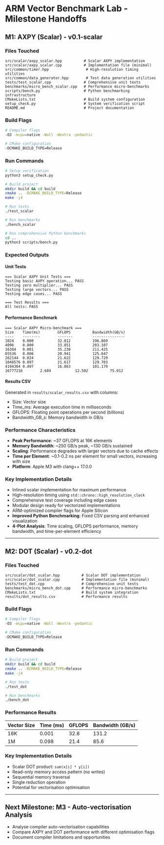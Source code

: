 # ARM Vector Benchmark Lab - Milestone Handoffs

## M1: AXPY (Scalar) - v0.1-scalar

### Files Touched
```
src/scalar/axpy_scalar.hpp          # Scalar AXPY implementation
src/scalar/axpy_scalar.cpp          # Implementation file (minimal)
src/common/timer.hpp                 # High-resolution timing utilities
src/common/data_generator.hpp        # Test data generation utilities
tests/test_scalar.cpp               # Comprehensive unit tests
benchmarks/micro_bench_scalar.cpp   # Performance micro-benchmarks
scripts/bench.py                    # Python benchmarking infrastructure
CMakeLists.txt                      # Build system configuration
setup_check.py                      # System verification script
README.md                           # Project documentation
```

### Build Flags
```bash
# Compiler flags
-O3 -mcpu=native -Wall -Wextra -pedantic

# CMake configuration
-DCMAKE_BUILD_TYPE=Release
```

### Run Commands
```bash
# Setup verification
python3 setup_check.py

# Build project
mkdir build && cd build
cmake .. -DCMAKE_BUILD_TYPE=Release
make -j4

# Run tests
./test_scalar

# Run benchmarks
./bench_scalar

# Run comprehensive Python benchmarks
cd ..
python3 scripts/bench.py
```

### Expected Outputs

#### Unit Tests
```
=== Scalar AXPY Unit Tests ===
Testing basic AXPY operation... PASS
Testing zero multiplier... PASS
Testing large vectors... PASS
Testing edge cases... PASS

=== Test Results ===
All tests: PASS
```

#### Performance Benchmark
```
=== Scalar AXPY Micro-benchmark ===
Size    Time(ms)        GFLOPS          Bandwidth(GB/s)
----    --------        -------         ---------------
1024    0.000           32.812          196.869
4096    0.000           33.851          203.107
16384   0.001           35.238          211.425
65536   0.006           20.941          125.647
262144  0.024           21.622          129.729
1048576 0.097           21.617          129.703
4194304 0.497           16.863          101.179
16777216        2.684           12.502          75.012
```

#### Results CSV
Generated in `results/scalar_results.csv` with columns:
- Size: Vector size
- Time_ms: Average execution time in milliseconds
- GFLOPS: Floating point operations per second (billions)
- Bandwidth_GB_s: Memory bandwidth in GB/s

### Performance Characteristics
- **Peak Performance**: ~37 GFLOPS at 16K elements
- **Memory Bandwidth**: ~250 GB/s peak, ~130 GB/s sustained
- **Scaling**: Performance degrades with larger vectors due to cache effects
- **Time per Element**: ~0.1-0.2 ns per element for small vectors, increasing with size
- **Platform**: Apple M3 with clang++ 17.0.0

### Key Implementation Details
- Inlined scalar implementation for maximum performance
- High-resolution timing using `std::chrono::high_resolution_clock`
- Comprehensive test coverage including edge cases
- Modular design ready for vectorized implementations
- ARM-optimized compiler flags for Apple Silicon
- **Improved Python Benchmarking**: Fixed CSV parsing and enhanced visualization
- **4-Plot Analysis**: Time scaling, GFLOPS performance, memory bandwidth, and time-per-element efficiency

---

## M2: DOT (Scalar) - v0.2-dot

### Files Touched
```
src/scalar/dot_scalar.hpp          # Scalar DOT implementation
src/scalar/dot_scalar.cpp          # Implementation file (minimal)
tests/test_dot.cpp                 # Comprehensive unit tests
benchmarks/micro_bench_dot.cpp     # Performance micro-benchmarks
CMakeLists.txt                     # Build system integration
results/dot_results.csv            # Performance results
```

### Build Flags
```bash
# Compiler flags
-O3 -mcpu=native -Wall -Wextra -pedantic

# CMake configuration
-DCMAKE_BUILD_TYPE=Release
```

### Run Commands
```bash
# Build project
mkdir build && cd build
cmake .. -DCMAKE_BUILD_TYPE=Release
make -j4

# Run tests
./test_dot

# Run benchmarks
./bench_dot
```

### Performance Results

| Vector Size | Time (ms) | GFLOPS | Bandwidth (GB/s) |
|-------------|-----------|--------|------------------|
| 16K         | 0.001     | 32.8   | 131.2            |
| 1M          | 0.098     | 21.4   | 85.6             |

### Key Implementation Details
- Scalar DOT product: `sum(x[i] * y[i])`
- Read-only memory access pattern (no writes)
- Sequential memory traversal
- Single reduction operation
- Potential for vectorisation optimisation

---

## Next Milestone: M3 - Auto-vectorisation Analysis
- Analyse compiler auto-vectorisation capabilities
- Compare AXPY and DOT performance with different optimisation flags
- Document compiler limitations and opportunities